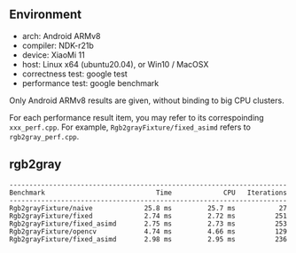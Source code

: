 ## Environment
- arch: Android ARMv8
- compiler: NDK-r21b
- device: XiaoMi 11
- host: Linux x64 (ubuntu20.04), or Win10 / MacOSX
- correctness test: google test
- performance test: google benchmark

Only Android ARMv8 results are given, without binding to big CPU clusters.

For each performance result item, you may refer to its correspoinding `xxx_perf.cpp`. For example, `Rgb2grayFixture/fixed_asimd` refers to `rgb2gray_perf.cpp`.

## rgb2gray
```
----------------------------------------------------------------------
Benchmark                            Time             CPU   Iterations
----------------------------------------------------------------------
Rgb2grayFixture/naive             25.8 ms         25.7 ms           27
Rgb2grayFixture/fixed             2.74 ms         2.72 ms          251
Rgb2grayFixture/fixed_asimd       2.75 ms         2.73 ms          253
Rgb2grayFixture/opencv            4.74 ms         4.66 ms          129
Rgb2grayFixture/fixed_asimd       2.98 ms         2.95 ms          236
```